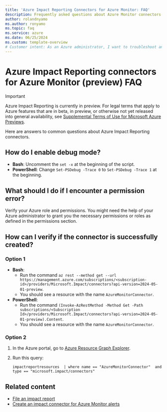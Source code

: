 ```yaml
---
title: 'Azure Impact Reporting Connectors for Azure Monitor: FAQ'
description: Frequently asked questions about Azure Monitor connectors. 
author: rolandnyamo
ms.author: ronyamo
ms.topic: faq
ms.service: azure 
ms.date: 06/25/2024
ms.custom: template-overview
# Customer intent: As an Azure administrator, I want to troubleshoot and configure Azure Impact Reporting connectors so that I can ensure successful integration with Azure Monitor and manage permissions effectively.
---
```


# Azure Impact Reporting connectors for Azure Monitor (preview) FAQ

> [!IMPORTANT]
> Azure Impact Reporting is currently in preview. For legal terms that apply to Azure features that are in beta, in preview, or otherwise not yet released into general availability, see [Supplemental Terms of Use for Microsoft Azure Previews](https://azure.microsoft.com/support/legal/preview-supplemental-terms/).

Here are answers to common questions about Azure Impact Reporting connectors.

## How do I enable debug mode?

* **Bash**: Uncomment the `set -x` at the beginning of the script.
* **PowerShell**: Change `Set-PSDebug -Trace 0` to `Set-PSDebug -Trace 1` at the beginning.

## What should I do if I encounter a permission error?

Verify your Azure role and permissions. You might need the help of your Azure administrator to grant you the necessary permissions or roles as defined in the permissions section.

## How can I verify if the connector is successfully created?

### Option 1

* **Bash**:
    * Run the command `az rest --method get --url https://management.azure.com/subscriptions/<subscription-id>/providers/Microsoft.Impact/connectors?api-version=2024-05-01-preview`.
    * You should see a resource with the name `AzureMonitorConnector`.
* **PowerShell**:
    * Run the command `(Invoke-AzRestMethod -Method Get -Path subscriptions/<Subscription Id>/providers/Microsoft.Impact/connectors?api-version=2024-05-01-preview).Content`.
    * You should see a resource with the name `AzureMonitorConnector`.

### Option 2

1. In the Azure portal, go to [Azure Resource Graph Explorer](https://portal.azure.com/#view/HubsExtension/ArgQueryBlade).

1. Run this query:

    ```kql
    impactreportresources  | where name == "AzureMonitorConnector"  and type == "microsoft.impact/connectors"
    ```

## Related content

* [File an impact report](report-impact.md)
* [Create an impact connector for Azure Monitor alerts](create-azure-monitor-connector.md)

